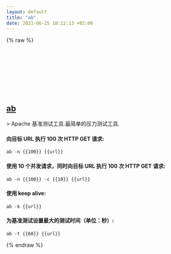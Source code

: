 ```yaml
---
layout: default
title: "ab"
date: 2021-06-25 18:12:13 +02:00
---
```

{% raw %}
<h2 id="ab">
  <a href="/zh/common/ab.html">ab</a> <a href="#ab"><svg class="icon">
    <use href="/assets/images/unicode_sprite.svg#link" />
  </svg></a>
</h2>
> Apache 基准测试工具.最简单的压力测试工具.

#### 向目标 URL 执行 100 次 HTTP GET 请求:
```shell
ab -n {{100}} {{url}}
```
#### 使用 10 个并发请求，同时向目标 URL 执行 100 次 HTTP GET 请求:
```shell
ab -n {{100}} -c {{10}} {{url}}
```
#### 使用 keep alive:
```shell
ab -k {{url}}
```
#### 为基准测试设置最大的测试时间（单位：秒）:
```shell
ab -t {{60}} {{url}}
```
{% endraw %}